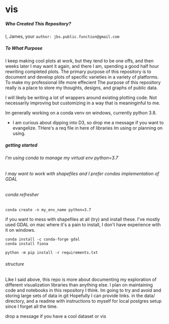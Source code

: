 # vis
##### Who Created This Repository?

 I, James, your ```author: jbs.public.function@gmail.com```


##### To What Purpose

I keep making cool plots at work, but they tend to be one offs, and then weeks later I may want it again, and there I am, spending a good half hour rewriting completed plots.
The primary purpose of this repository is to document and develop plots of specific varieties in a variety of platforms. To make my professional life more effecient
The purpose of this repository really is a place to store my thoughts, designs, and graphs of public data.


I will likely be writing a lot of wrappers around existing plotting code. Not necessarily improving but customizing in a way 
that is meaninginful to me.


Im generally working on a conda venv on windows, currently python 3.8.
* I am curious about dipping into D3, so drop me a message if you want to evangelize.
THere's a req file in here of libraries Im using or planning on using.

##### getting started

###### I'm using conda to manage my virtual env python=3.7
###### I may want to work with shapefiles and I prefer condas implementation of GDAL
###### conda refresher

`conda create -n my_env_name python=3.7`

if you want to mess with shapefiles at all (try) and install these. I've mostly used GDAL on mac where it's a pain to install, I don't have experience with it on windows. 

```
conda install -c conda-forge gdal
conda install fiona
```

```
python -m pip install -r requirements.txt
```

###### structure

Like I said above, this repo is more about documenting my exploration of different visualization libraries than anything else.
I plan on maintaining code and notebooks in this repository I think. Im going to try and avoid and storing large sets of data in git
Hopefully I can provide links.
in the data/ directory, and a readme with instructions to myself for local postgres setup since I forget all the time.




drop a message if you have a cool dataset or vis
